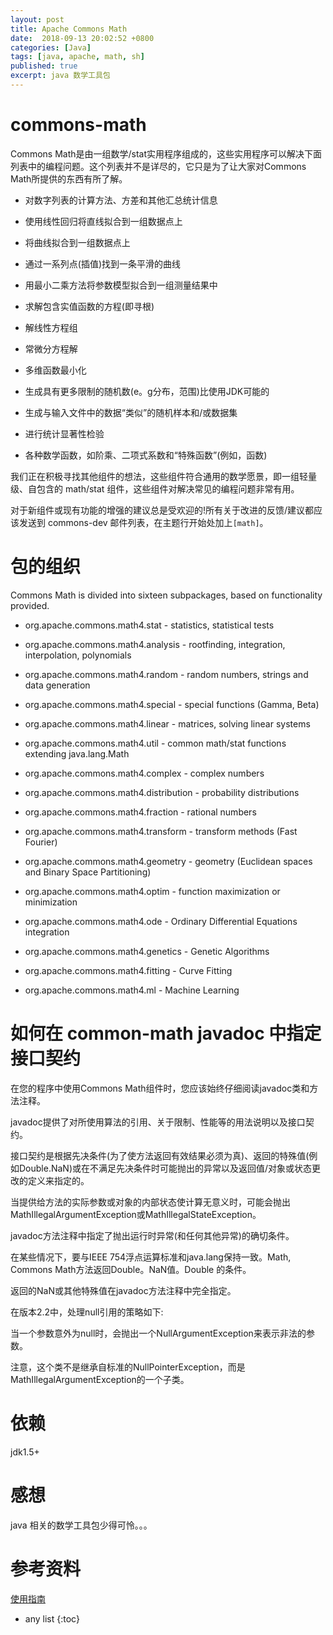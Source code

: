 ```yaml
---
layout: post
title: Apache Commons Math
date:  2018-09-13 20:02:52 +0800
categories: [Java]
tags: [java, apache, math, sh]
published: true
excerpt: java 数学工具包
---
```


# commons-math

Commons Math是由一组数学/stat实用程序组成的，这些实用程序可以解决下面列表中的编程问题。这个列表并不是详尽的，它只是为了让大家对Commons Math所提供的东西有所了解。

- 对数字列表的计算方法、方差和其他汇总统计信息

- 使用线性回归将直线拟合到一组数据点上

- 将曲线拟合到一组数据点上

- 通过一系列点(插值)找到一条平滑的曲线

- 用最小二乘方法将参数模型拟合到一组测量结果中

- 求解包含实值函数的方程(即寻根)

- 解线性方程组

- 常微分方程解

- 多维函数最小化

- 生成具有更多限制的随机数(e。g分布，范围)比使用JDK可能的

- 生成与输入文件中的数据“类似”的随机样本和/或数据集

- 进行统计显著性检验

- 各种数学函数，如阶乘、二项式系数和“特殊函数”(例如，函数)

我们正在积极寻找其他组件的想法，这些组件符合通用的数学愿景，即一组轻量级、自包含的 math/stat 组件，这些组件对解决常见的编程问题非常有用。

对于新组件或现有功能的增强的建议总是受欢迎的!所有关于改进的反馈/建议都应该发送到 commons-dev 邮件列表，在主题行开始处加上`[math]`。

# 包的组织

Commons Math is divided into sixteen subpackages, based on functionality provided.

- org.apache.commons.math4.stat - statistics, statistical tests

- org.apache.commons.math4.analysis - rootfinding, integration, interpolation, polynomials

- org.apache.commons.math4.random - random numbers, strings and data generation

- org.apache.commons.math4.special - special functions (Gamma, Beta)

- org.apache.commons.math4.linear - matrices, solving linear systems

- org.apache.commons.math4.util - common math/stat functions extending java.lang.Math

- org.apache.commons.math4.complex - complex numbers

- org.apache.commons.math4.distribution - probability distributions

- org.apache.commons.math4.fraction - rational numbers

- org.apache.commons.math4.transform - transform methods (Fast Fourier)

- org.apache.commons.math4.geometry - geometry (Euclidean spaces and Binary Space Partitioning)

- org.apache.commons.math4.optim - function maximization or minimization

- org.apache.commons.math4.ode - Ordinary Differential Equations integration

- org.apache.commons.math4.genetics - Genetic Algorithms

- org.apache.commons.math4.fitting - Curve Fitting

- org.apache.commons.math4.ml - Machine Learning

# 如何在 common-math javadoc 中指定接口契约

在您的程序中使用Commons Math组件时，您应该始终仔细阅读javadoc类和方法注释。

javadoc提供了对所使用算法的引用、关于限制、性能等的用法说明以及接口契约。

接口契约是根据先决条件(为了使方法返回有效结果必须为真)、返回的特殊值(例如Double.NaN)或在不满足先决条件时可能抛出的异常以及返回值/对象或状态更改的定义来指定的。

当提供给方法的实际参数或对象的内部状态使计算无意义时，可能会抛出MathIllegalArgumentException或MathIllegalStateException。

javadoc方法注释中指定了抛出运行时异常(和任何其他异常)的确切条件。

在某些情况下，要与IEEE 754浮点运算标准和java.lang保持一致。Math, Commons Math方法返回Double。NaN值。Double 的条件。

返回的NaN或其他特殊值在javadoc方法注释中完全指定。

在版本2.2中，处理null引用的策略如下:

当一个参数意外为null时，会抛出一个NullArgumentException来表示非法的参数。

注意，这个类不是继承自标准的NullPointerException，而是MathIllegalArgumentException的一个子类。


# 依赖 

jdk1.5+

# 感想

java 相关的数学工具包少得可怜。。。

# 参考资料

[使用指南](https://commons.apache.org/proper/commons-math/userguide/index.html)

* any list
{:toc}